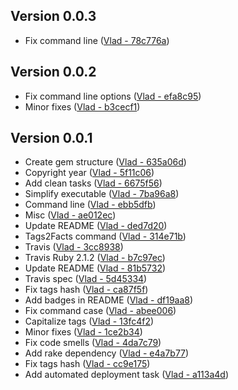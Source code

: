 Version 0.0.3
---
  * Fix command line ([Vlad - 78c776a](https://github.com/vghn/vscripts/commit/78c776ab75f4b4469a73fd08d083b43291b20db0))

Version 0.0.2
---
  * Fix command line options ([Vlad - efa8c95](https://github.com/vghn/vscripts/commit/efa8c959176da8ca95f13ef4433eb7468ecfaea8))
  * Minor fixes ([Vlad - b3cecf1](https://github.com/vghn/vscripts/commit/b3cecf14a614ce561e98345378c4cfc25f9b0c44))

Version 0.0.1
---
  * Create gem structure ([Vlad - 635a06d](https://github.com/vghn/vscripts/commit/635a06d33fab5e8dbee39991ffc1e7bbf4ef4e6f))
  * Copyright year ([Vlad - 5f11c06](https://github.com/vghn/vscripts/commit/5f11c0616e806af127a187740f845e0a23939211))
  * Add clean tasks ([Vlad - 6675f56](https://github.com/vghn/vscripts/commit/6675f5649a797df8a74ffd2e3bbe7d1ec232321f))
  * Simplify executable ([Vlad - 7ba96a8](https://github.com/vghn/vscripts/commit/7ba96a8a4e99b2c3f83bdc15cccfa5e66e825c44))
  * Command line ([Vlad - ebb5dfb](https://github.com/vghn/vscripts/commit/ebb5dfb0c08e412d9e041ea80e1d05b957baaca0))
  * Misc ([Vlad - ae012ec](https://github.com/vghn/vscripts/commit/ae012ec3d741bc8cc4cec19e4973b5f1ff1abff0))
  * Update README ([Vlad - ded7d20](https://github.com/vghn/vscripts/commit/ded7d2081d643009c38e8fe51b860c8d9eb0880a))
  * Tags2Facts command ([Vlad - 314e71b](https://github.com/vghn/vscripts/commit/314e71b242f4cb4fc0f27e440395cd2d04a55515))
  * Travis ([Vlad - 3cc8938](https://github.com/vghn/vscripts/commit/3cc89389306b17faddf8cf51e02679138ef4c352))
  * Travis Ruby 2.1.2 ([Vlad - b7c97ec](https://github.com/vghn/vscripts/commit/b7c97ecd9698065bf332ce9b9e5089aa2655fc5b))
  * Update README ([Vlad - 81b5732](https://github.com/vghn/vscripts/commit/81b5732399ac8cccb295b77f43e0138f3909a46a))
  * Travis spec ([Vlad - 5d45334](https://github.com/vghn/vscripts/commit/5d453348b2629208815109632d550d349e153daf))
  * Fix tags hash ([Vlad - ca87f5f](https://github.com/vghn/vscripts/commit/ca87f5f329f27e18fa1b8bb64c013d417e99cb15))
  * Add badges in README ([Vlad - df19aa8](https://github.com/vghn/vscripts/commit/df19aa86db8e589a89387828cb9da53e075c7438))
  * Fix command case ([Vlad - abee006](https://github.com/vghn/vscripts/commit/abee006560a3983a8021d28ed95593e02e78e10a))
  * Capitalize tags ([Vlad - 13fc4f2](https://github.com/vghn/vscripts/commit/13fc4f2d0f8982a74fd38b13deb593c4740d56bd))
  * Minor fixes ([Vlad - 1ce2b34](https://github.com/vghn/vscripts/commit/1ce2b34d32dc8d24108b00c0ce8c04f2cc14495e))
  * Fix code smells ([Vlad - 4da7c79](https://github.com/vghn/vscripts/commit/4da7c7938ee5250fe002fc2c23e66ec081f77ca5))
  * Add rake dependency ([Vlad - e4a7b77](https://github.com/vghn/vscripts/commit/e4a7b77df57660372619084a903b13b26ff84258))
  * Fix tags hash ([Vlad - cc9e175](https://github.com/vghn/vscripts/commit/cc9e175fbb48ba293ca278356fb755c15f31d3f7))
  * Add automated deployment task ([Vlad - a113a4d](https://github.com/vghn/vscripts/commit/a113a4d9cacc51740daa5cde0294dad8ff297757))

